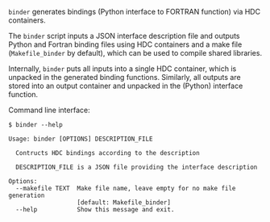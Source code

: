 `binder` generates bindings (Python interface to FORTRAN function) via HDC containers.

The `binder` script inputs a JSON interface description file and outputs
Python and Fortran binding files using HDC containers and a make file
(`Makefile_binder` by default), which can be used to compile shared libraries.

Internally, `binder` puts all inputs into a single HDC container,
which is unpacked in the generated binding functions. Similarly,
all outputs are stored into an output container and unpacked
in the (Python) interface function.

Command line interface:

```
$ binder --help

Usage: binder [OPTIONS] DESCRIPTION_FILE

  Contructs HDC bindings according to the description

  DESCRIPTION_FILE is a JSON file providing the interface description

Options:
  --makefile TEXT  Make file name, leave empty for no make file generation
                   [default: Makefile_binder]
  --help           Show this message and exit.

